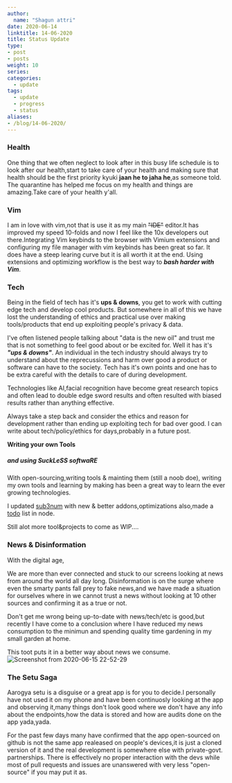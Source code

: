 ```yaml
---
author:
  name: "Shagun attri"
date: 2020-06-14
linktitle: 14-06-2020
title: Status Update
type:
- post
- posts
weight: 10
series:
categories:
  - update
tags:
  - update
  - progress
  - status
aliases:
- /blog/14-06-2020/
---
```


### Health
One thing that we often neglect to look after in this busy life schedule is to look after our health,start to take care of  your health and making sure that health should be the first priority kyuki **jaan he to jaha he**,as someone told.
The quarantine has helped me focus on my health and things are amazing.Take care of your health y'all.

### Vim
I am in love with vim,not that is use it as my main ~~"IDE"~~ editor.It has improved my speed 10-folds and now I feel like the 10x developers out there.Integrating Vim keybinds to the browser with Vimium extensions and configuring my file manager with vim keybinds has been great so far.
It does have a steep learing curve but it is all worth it at the end.
Using extensions and optimizing workflow is the best way to ***bash harder with Vim***.


### Tech
Being in the field of tech has it's **ups & downs**, you get to work with cutting edge tech and develop cool products.
But somewhere in all of this we have lost the understanding of ethics and practical use over making tools/products that end up exploiting people's privacy & data.

I've often listened people talking about "data is the new oil" and trust me that is not something to feel good about or be excited for.
Well it has it's ***"ups & downs"***.
An individual in the tech industry should always try to understand about the reprecussions and harm over good a product or software can have to the society.
Tech has it's own points and one has to be extra careful with the details to care of during development.

Technologies like AI,facial recognition have become great research topics and often lead to double edge sword results and often resulted with biased results rather than anything effective.

Always take a step back and consider the ethics and reason for development rather than ending up exploiting tech for bad over good.
I can write about tech/policy/ethics for days,probably in a future post.

**Writing your own Tools**
##### and using SuckLeSS softwaRE

With open-sourcing,writing tools & mainting them (still a noob doe), writing my own tools and learning by making has been a great way to learn the ever growing technologies.

I updated [sub3num](https://github.com/shagunattri/sub3num) with new & better addons,optimizations also,made a [todo](https://github.com/shagunattri/todo) list in node.

Still alot more tool&projects to come as WIP....

### News & Disinformation
With the digital age,

We are more than ever connected and stuck to our screens looking at news from around the world all day long.
Disinformation is on the surge where even the smarty pants fall prey to fake news,and we have made a situation for ourselves where in we cannot trust a news without looking at 10 other sources and confirming it as a true or not.

Don't get me wrong being up-to-date with news/tech/etc is good,but recently I have come to a conclusion where I have reduced my news consumption to the minimun and spending quality time gardening in my small garden at home.


This toot puts it in a better way about news we consume.
![Screenshot from 2020-06-15 22-52-29](https://user-images.githubusercontent.com/29366864/84689417-90d6bc00-af5e-11ea-9e85-c7a6a7a81023.png)


### The Setu Saga 
Aarogya setu is a disguise or a great app is for you to decide.I personally have not used it on my phone and have been continuosly looking at the app and observing it,many things don't look good
where we don't have any info about the endpoints,how the data is stored and how are audits done on the app yada,yada.

For the past few days many have confirmed that the app open-sourced on github is not the same app realeased on people's devices,it is just a cloned version of it and the real development is somewhere else with private-govt. partnerships.
There is effectively no proper interaction with the devs while most of pull requests and issues are unanswered with very less "open-source" if you may put it as.







